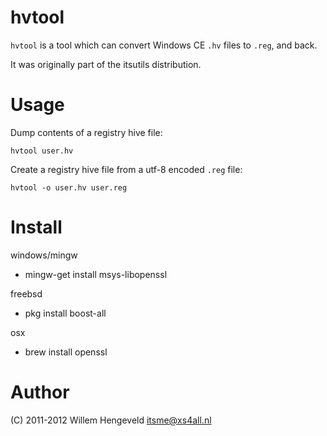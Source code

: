 hvtool
======

`hvtool` is a tool which can convert Windows CE `.hv` files to `.reg`, and back.

It was originally part of the itsutils distribution.

Usage
=====

Dump contents of a registry hive file:

    hvtool user.hv

Create a registry hive file from a utf-8 encoded `.reg` file:

    hvtool -o user.hv user.reg


Install
=======

windows/mingw
 * mingw-get install msys-libopenssl

freebsd
 * pkg install boost-all

osx
 * brew install openssl

Author
======

(C) 2011-2012 Willem Hengeveld <itsme@xs4all.nl>

